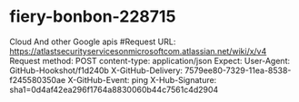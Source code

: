 # fiery-bonbon-228715
Cloud And other Google apis
#Request URL: https://atlastsecurityservicesonmicrosoftcom.atlassian.net/wiki/x/v4
Request method: POST
content-type: application/json
Expect: 
User-Agent: GitHub-Hookshot/f1d240b
X-GitHub-Delivery: 7579ee80-7329-11ea-8538-f245580350ae
X-GitHub-Event: ping
X-Hub-Signature: sha1=0d4af42ea296f1764a8830060b44c7561c4d2904
#
